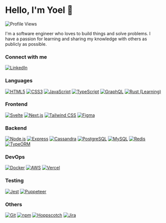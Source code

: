 # Hello, I'm Yoel 👋

![Profile Views](https://komarev.com/ghpvc/?username=yoel0&color=green)

I'm a software engineer who loves to build things and solve problems. I have a passion for learning and sharing my knowledge with others as publicly as possible.

### Connect with me

<a href="https://www.linkedin.com/in/yoelmorad" target="_blank">
  <img src="https://img.shields.io/badge/LinkedIn-0077B5?style=flat&logo=linkedin&logoColor=white" alt="LinkedIn">
</a>

### Languages

[![HTML5](https://img.shields.io/badge/HTML5-E34F26?style=social&logo=html5)](https://developer.mozilla.org/en-US/docs/Web/Guide/HTML/HTML5)
[![CSS3](https://img.shields.io/badge/CSS3-1572B6?style=social&logo=css3)](https://developer.mozilla.org/en-US/docs/Web/CSS)
[![JavaScript](https://img.shields.io/badge/JavaScript-F7DF1E?style=social&logo=javascript&logoColor=black)](https://developer.mozilla.org/en-US/docs/Web/JavaScript)
[![TypeScript](https://img.shields.io/badge/TypeScript-007ACC?style=social&logo=typescript)](https://www.typescriptlang.org/)
[![GraphQL](https://img.shields.io/badge/GraphQL-E434AA?style=social&logo=graphql)](https://graphql.org/)
[![Rust (Learning)](https://img.shields.io/badge/Rust_(Learning)-000000?style=social&logo=rust)](https://www.rust-lang.org/)

### Frontend

[![Svelte](https://img.shields.io/badge/Svelte-FF3E00?style=social&logo=svelte)](https://svelte.dev/)
[![Next.js](https://img.shields.io/badge/Next.js-000000?style=social&logo=next.js)](https://nextjs.org/)
[![Tailwind CSS](https://img.shields.io/badge/Tailwind_CSS-38B2AC?style=social&logo=tailwind-css)](https://tailwindcss.com/)
[![Figma](https://img.shields.io/badge/Figma-F24E1E?style=social&logo=figma)](https://www.figma.com/)

### Backend

[![Node.js](https://img.shields.io/badge/Node.js-339933?style=social&logo=node.js)](https://nodejs.org/)
[![Express](https://img.shields.io/badge/Express-000000?style=social&logo=express)](https://expressjs.com/)
[![Cassandra](https://img.shields.io/badge/Cassandra-1287B1?style=social&logo=apache-cassandra)](https://cassandra.apache.org/)
[![PostgreSQL](https://img.shields.io/badge/PostgreSQL-336791?style=social&logo=postgresql)](https://www.postgresql.org/)
[![MySQL](https://img.shields.io/badge/MySQL-4479A1?style=social&logo=mysql)](https://www.mysql.com/)
[![Redis](https://img.shields.io/badge/Redis-DC382D?style=social&logo=redis)](https://redis.io/)
[![TypeORM](https://img.shields.io/badge/TypeORM-FFA500?style=flat&logoColor=WHITE)](https://typeorm.io/)

### DevOps

[![Docker](https://img.shields.io/badge/Docker-2496ED?style=social&logo=docker)](https://www.docker.com/)
[![AWS](https://img.shields.io/badge/AWS-232F3E?style=social&logo=amazon-aws)](https://aws.amazon.com/)
[![Vercel](https://img.shields.io/badge/Vercel-000000?style=social&logo=vercel)](https://vercel.com/)

### Testing

[![Jest](https://img.shields.io/badge/Jest-C21325?style=social&logo=jest)](https://jestjs.io/)
[![Puppeteer](https://img.shields.io/badge/Puppeteer-40B5A4?style=social&logo=puppeteer)](https://pptr.dev/)

### Others

[![Git](https://img.shields.io/badge/Git-F05032?style=social&logo=git)](https://git-scm.com/)
[![npm](https://img.shields.io/badge/npm-CB3837?style=social&logo=npm)](https://www.npmjs.com/)
[![Hoppscotch](https://img.shields.io/badge/Hoppscotch-FF4081?style=social&logo=hoppscotch)](https://hoppscotch.io/)
[![Jira](https://img.shields.io/badge/Jira-0052CC?style=social&logo=jira)](https://www.atlassian.com/software/jira)

<!--
**yoel0/yoel0** is a ✨ _special_ ✨ repository because its `README.md` (this file) appears on your GitHub profile.

Here are some ideas to get you started:

- 🔭 I’m currently working on ...
- 🌱 I’m currently learning ...
- 👯 I’m looking to collaborate on ...
- 🤔 I’m looking for help with ...
- 💬 Ask me about ...
- 📫 How to reach me: ...
- 😄 Pronouns: ...
- ⚡ Fun fact: ...
-->
